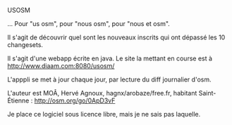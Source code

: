 USOSM

... Pour "us osm", pour "nous osm", pour "nous et osm".

Il s'agit de découvrir quel sont les nouveaux inscrits qui ont dépassé les 
10 changesets.

Il s'agit d'une webapp écrite en java. Le site la mettant en course est à 
http://www.diaam.com:8080/usosm/

L'apppli se met à jour chaque jour, par lecture du diff journalier d'osm.

L'auteur est MOÂ, Hervé Agnoux, hagnx/arobaze/free.fr, habitant Saint-Étienne : 
http://osm.org/go/0ApD3vF

Je place ce logiciel sous licence libre, mais je ne sais pas laquelle.
